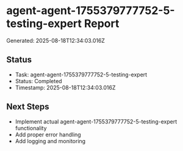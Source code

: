 # agent-agent-1755379777752-5-testing-expert Report

Generated: 2025-08-18T12:34:03.016Z

## Status
- Task: agent-agent-1755379777752-5-testing-expert
- Status: Completed
- Timestamp: 2025-08-18T12:34:03.016Z

## Next Steps
- Implement actual agent-agent-1755379777752-5-testing-expert functionality
- Add proper error handling
- Add logging and monitoring
